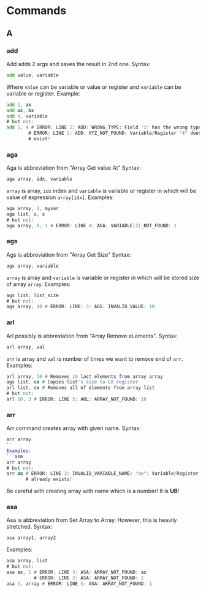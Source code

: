 # Commands

## A
### add
Add adds 2 args and saves the result in 2nd one.
Syntax:
```asm
add value, variable
```
Where `value` can be variable or value or register and `variable` can be variable or register.
Example:
```asm
add 1, ax
add ax, bx
add 4, variable
# but not:
add 1, 4 # ERROR: LINE 2: ADD: WRONG_TYPE: Field "1" has the wrong type!
        # ERROR: LINE 2: ADD: XYZ_NOT_FOUND: Variable/Register "4" doesn't 
        # exist!
```
### aga
Aga is abbreviation from "Array Get value At"
Syntax:
```asm
aga array, idx, variable
```
`array` is array, `idx` index and `variable` is variable or register in which will be value of expression `array[idx]`.
Examples:
```asm
aga array, 0, myvar
aga list, x, x
# but not:
aga array, 0, 1 # ERROR: LINE 4: AGA: VARIABLE(2)_NOT_FOUND: 1
```
### ags
Ags is abbreviation from "Array Get Size"
Syntax:
```asm
ags array, variable
```
`array` is array and `variable` is variable or register in which will be stored size of array `array`.
Examples:
```asm
ags list, list_size
# but not:
ags array, 10 # ERROR: LINE: 3: AGS: INVALID_VALUE: 10
```
### arl
Arl possibly is abbreviation from "Array Remove eLements".
Syntax:
```asm
arl array, val
```
`arr` is array and `val` is number of times we want to remove end of `arr`.
Examples:
```asm
arl array, 10 # Removes 10 last elements from array array
ags list, cx # Copies list's size to CX register
arl list, cx # Removes all of elements from array list
# but not:
arl 10, 3 # ERROR: LINE 5: ARL: ARRAY_NOT_FOUND: 10
```
### arr
Arr command creates array with given name.
Syntax:
```asm
arr array
``
Examples:
```asm
arr array
# but not:
arr ax # ERROR: LINE 3: INVALID_VARIABLE_NAME: "ax": Variable/Register 
       # already exists!
```
Be careful with creating array with name which is a number! It is __UB__!
### asa
Asa is abbreviation from Set Array to Array. However, this is heavily stretched.
Syntax:
```asm
asa array1, array2
```
Examples:
```asm
asa array, list
# but not:
asa ax, 1 # ERROR: LINE 3: ASA: ARRAY_NOT_FOUND: ax
          # ERROR: LINE 3: ASA: ARRAY_NOT_FOUND: 1
asa 1, array # ERROR: LINE 5: ASA: ARRAY_NOT_FOUND: 1